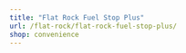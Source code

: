 ```yaml
---
title: "Flat Rock Fuel Stop Plus"
url: /flat-rock/flat-rock-fuel-stop-plus/
shop: convenience
---
```


